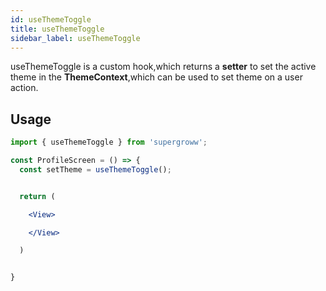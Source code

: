 ```yaml
---
id: useThemeToggle
title: useThemeToggle
sidebar_label: useThemeToggle
---
```



useThemeToggle is a custom hook,which returns a **setter** to set the active theme in the **ThemeContext**,which can be used to set theme on a user action.


## Usage


```jsx
import { useThemeToggle } from 'supergroww';

const ProfileScreen = () => {
  const setTheme = useThemeToggle();


  return (

    <View>

    </View>

  )


}
```
